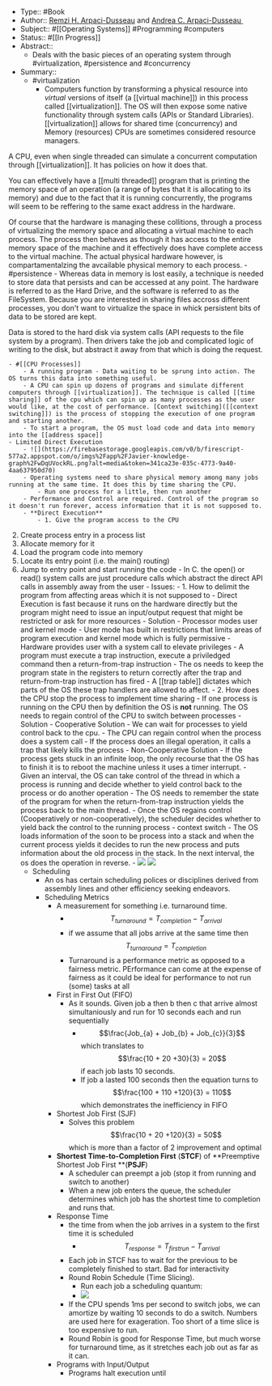 - Type:: #Book
- Author:: [Remzi H. Arpaci-Dusseau](http://www.cs.wisc.edu/~remzi) and [Andrea C. Arpaci-Dusseau ](http://www.cs.wisc.edu/~dusseau)
- Subject:: #[[Operating Systems]] #Programming #computers
- Status:: #[[In Progress]]
- Abstract::
    - Deals with the basic pieces of an operating system through #virtualization, #persistence and #concurrency 
- Summary::
    - #virtualization
        - Computers function by transforming a physical resource into *virtual*
versions of itself (a [[virtual machine]]) in this process called [[virtualization]]. The OS will then expose some native functionality through system calls (APIs or
Standard Libraries). [[virtualization]] allows for shared time (concurrency)
and Memory (resources) CPUs are sometimes considered resource managers.

A CPU, even when single threaded can simulate a concurrent computation
through [[virtualization]]. It has policies on how it does that.

You can effectively have a [[multi threaded]] program that is printing the 
memory space of an operation (a range of bytes that it is allocating to 
its memory) and due to the fact that it is running concurrently, the 
programs will seem to be reffering to the same exact address in the hardware.

Of course that the hardware is managing these collitions, through a process
of virtualizing the memory space and allocating a virtual machine to each 
process. The process then behaves as though it has access to the entire memory
space of the machine and it effectively does have complete access to the virtual
machine. The actual physical hardware however, is compartamentalzing the avcailable
physical memory to each process.
    - #persistence
        - Whereas data in memory is lost easily, a technique is needed to store
data that persists and can be accessed at any point. The hardware is
referred to as the Hard Drive, and the software is referred to as the
FileSystem. Because you are interested in sharing files accross different
processes, you don't want to virtualize the space in whick persistent
bits of data to be stored are kept.

Data is stored to the hard disk via system calls (API requests to the
file system by a program). Then drivers take the job and complicated
logic of writing to the disk, but abstract it away from that which is doing
the request. 

    - #[[CPU Processes]]
        - A running program - Data waiting to be sprung into action. The OS turns this data into something useful.
        - A CPU can spin up dozens of programs and simulate different computers through [[virtualization]]. The technique is called [[time sharing]] of the cpu which can spin up as many processes as the user would like, at the cost of performance. [Context switching]([[context switching]]) is the process of stopping the execution of one program and starting another.
        - To start a program, the OS must load code and data into memory into the [[address space]]
    - Limited Direct Execution
        - ![](https://firebasestorage.googleapis.com/v0/b/firescript-577a2.appspot.com/o/imgs%2Fapp%2FJavier-knowledge-graph%2FwDqUVockRL.png?alt=media&token=341ca23e-035c-4773-9a40-4aa637950d70)
        - Operating systems need to share physical memory among many jobs running at the same time. It does this by time sharing the CPU. 
            - Run one process for a little, then run another
        - Performance and Control are required. Control of the program so it doesn't run forever, access information that it is not supposed to.
        - **Direct Execution**
            - 1. Give the program access to the CPU
2. Create process entry in a process list
3. Allocate memory for it
4. Load the program code into memory
5. Locate its entry point (i.e. the main() routing)
6. Jump to entry point and start running the code
                - In C. the open() or read() system calls are just procedure calls which abstract the direct API calls in assembly away from the user
            - Issues: 
                - 1. How to delimit the program from affecting areas which it is not supposed to
                    - Direct Execution is fast because it runs on the hardware directly but the program might need to issue an input/output request that might be restricted or ask for more resources
                    - Solution
                        - Processor modes user and kernel mode
                            - User mode has built in restrictions that limits areas of program execution and kernel mode which is fully permissive
                            - Hardware provides user with a system call to elevate privileges
                                - A program must execute a trap instruction, execute a priviledged command then a return-from-trap instruction
                                    - The os needs to keep the program state in the registers to return correctly after the trap and return-from-trap instruction has fired
                                    - A [[trap table]] dictates which parts of the OS these trap handlers are allowed to affect.
                - 2. How does the CPU stop the process to implement time sharing
                    - If one process is running on the CPU then by definition the OS is **not** running. The OS needs to regain control of the CPU to switch between processes
                    - Solution
                        - Cooperative Solution
                            - We can wait for processes to yield control back to the cpu.
                            - The  CPU can regain control when the process does a system call
                            - If the process does an illegal operation, it calls a trap that likely kills the process
                        - Non-Cooperative Solution
                            - If the process gets stuck in an infinite loop, the only recourse that the OS has to finish it is to reboot the machine unless it uses a timer interrupt.
                                - Given an interval, the OS can take control of the thread in which a process is running and decide whether to yield control back to the process or do another operation
                                    - The OS needs to remember the state of the program for when the return-from-trap instruction yields the process back to the main thread.
            - Once the OS regains control (Cooperatively or non-cooperatively), the scheduler decides whether to yield back the control to the running process
                - context switch
                    - The OS loads information of the soon to be process into a stack and when the current process yields it decides to run the new process and puts information about the old process in the stack. In the next interval, the os does the operation in reverse.
                        - ![](https://firebasestorage.googleapis.com/v0/b/firescript-577a2.appspot.com/o/imgs%2Fapp%2FJavier-knowledge-graph%2FV5hXPjcz_d.png?alt=media&token=b0ff6757-0cdd-46b9-9bc3-77ab6cd75385)
![](https://firebasestorage.googleapis.com/v0/b/firescript-577a2.appspot.com/o/imgs%2Fapp%2FJavier-knowledge-graph%2FDu21kOjIX_.png?alt=media&token=23dbfc26-6133-4b32-822a-59f949f3eb95)
    - Scheduling
        - An os has certain scheduling polices or disciplines derived from assembly lines and other efficiency seeking endeavors.
        - Scheduling Metrics
            - A measurement for something i.e. turnaround time. 
                - $$T_{turnaround} = T_{completion} - T_{arrival}$$
                - if we assume that all jobs arrive at the same time then $$T_{turnaround} = T_{completion}$$
                - Turnaround is a performance metric as opposed to a fairness metric. PErformance can come at the expense of fairness as it could be ideal for performance to not run (some) tasks at all
            - First in First Out (FIFO)
                - As it sounds. Given job a then b then c that arrive almost simultaniously and run for 10 seconds each and run sequentially
                    - $$\frac{Job_{a} + Job_{b} + Job_{c}}{3}$$ which translates to $$\frac{10 + 20 +30}{3} = 20$$ if each job lasts 10 seconds.
                    - If job a lasted 100 seconds then the equation turns to $$\frac{100 + 110 +120}{3} = 110$$ which demonstrates the inefficiency in FIFO
            - Shortest Job First (SJF)
                - Solves this problem $$\frac{10 + 20 +120}{3} = 50$$ which is more than a factor of 2 improvement and optimal
            - **Shortest Time-to-Completion First** (**STCF**) of **Preemptive Shortest Job First **(**PSJF**)
                - A scheduler can preempt a job (stop it from running and switch to another)
                - When a new job enters the queue, the scheduler determines which job has the shortest time to completion and runs that.
            - Response Time
                - the time from when the job arrives in a system to the first time it is scheduled
                    - $$T_{response} = T_{first run} - T_{arrival}$$
                - Each job in STCF has to wait for the previous to be completely finished to start. Bad for interactivity
                - Round Robin Schedule (Time Slicing). 
                    - Run each job a scheduling quantum:
                    - ![](https://firebasestorage.googleapis.com/v0/b/firescript-577a2.appspot.com/o/imgs%2Fapp%2FJavier-knowledge-graph%2FOKEowQUwqZ.png?alt=media&token=f510cf3a-168c-44bd-b4de-9bcec33c35a5)
                - If the CPU spends 1ms per second to switch jobs, we can amortize by waiting 10 seconds to do a switch. Numbers are used here for exageration. Too short of a time slice is too expensive to run.
                - Round Robin is good for Response Time, but much worse for turnaround time, as it stretches each job out as far as it can.
            - Programs with Input/Output
                - Programs halt execution until 
